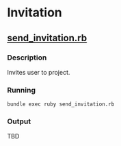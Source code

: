 # Invitation

## [send_invitation.rb](https://github.com/korczis/gooddata-ruby-examples/blob/master/snippets/02_resources/invitation/send_invitation.rb)

### Description

Invites user to project.

### Running

```
bundle exec ruby send_invitation.rb
```

### Output

TBD

